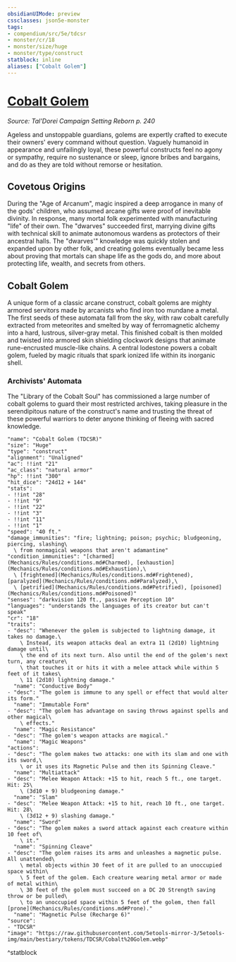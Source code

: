 ```yaml
---
obsidianUIMode: preview
cssclasses: json5e-monster
tags:
- compendium/src/5e/tdcsr
- monster/cr/18
- monster/size/huge
- monster/type/construct
statblock: inline
aliases: ["Cobalt Golem"]
---
```

# [Cobalt Golem](Mechanics\bestiary\construct/cobalt-golem-tdcsr.md)
*Source: Tal'Dorei Campaign Setting Reborn p. 240*  

Ageless and unstoppable guardians, golems are expertly crafted to execute their owners' every command without question. Vaguely humanoid in appearance and unfailingly loyal, these powerful constructs feel no agony or sympathy, require no sustenance or sleep, ignore bribes and bargains, and do as they are told without remorse or hesitation.

## Covetous Origins

During the "Age of Arcanum", magic inspired a deep arrogance in many of the gods' children, who assumed arcane gifts were proof of inevitable divinity. In response, many mortal folk experimented with manufacturing "life" of their own. The "dwarves" succeeded first, marrying divine gifts with technical skill to animate autonomous wardens as protectors of their ancestral halls. The "dwarves'" knowledge was quickly stolen and expanded upon by other folk, and creating golems eventually became less about proving that mortals can shape life as the gods do, and more about protecting life, wealth, and secrets from others.

## Cobalt Golem

A unique form of a classic arcane construct, cobalt golems are mighty armored servitors made by arcanists who find iron too mundane a metal. The first seeds of these automata fall from the sky, with raw cobalt carefully extracted from meteorites and smelted by way of ferromagnetic alchemy into a hard, lustrous, silver-gray metal. This finished cobalt is then molded and twisted into armored skin shielding clockwork designs that animate rune-encrusted muscle-like chains. A central lodestone powers a cobalt golem, fueled by magic rituals that spark ionized life within its inorganic shell.

### Archivists' Automata

The "Library of the Cobalt Soul" has commissioned a large number of cobalt golems to guard their most restricted archives, taking pleasure in the serendipitous nature of the construct's name and trusting the threat of these powerful warriors to deter anyone thinking of fleeing with sacred knowledge.

```statblock
"name": "Cobalt Golem (TDCSR)"
"size": "Huge"
"type": "construct"
"alignment": "Unaligned"
"ac": !!int "21"
"ac_class": "natural armor"
"hp": !!int "300"
"hit_dice": "24d12 + 144"
"stats":
- !!int "28"
- !!int "9"
- !!int "22"
- !!int "3"
- !!int "11"
- !!int "1"
"speed": "40 ft."
"damage_immunities": "fire; lightning; poison; psychic; bludgeoning, piercing, slashing\
  \ from nonmagical weapons that aren't adamantine"
"condition_immunities": "[charmed](Mechanics/Rules/conditions.md#Charmed), [exhaustion](Mechanics/Rules/conditions.md#Exhaustion),\
  \ [frightened](Mechanics/Rules/conditions.md#Frightened), [paralyzed](Mechanics/Rules/conditions.md#Paralyzed),\
  \ [petrified](Mechanics/Rules/conditions.md#Petrified), [poisoned](Mechanics/Rules/conditions.md#Poisoned)"
"senses": "darkvision 120 ft., passive Perception 10"
"languages": "understands the languages of its creator but can't speak"
"cr": "18"
"traits":
- "desc": "Whenever the golem is subjected to lightning damage, it takes no damage.\
    \ Instead, its weapon attacks deal an extra 11 (2d10) lightning damage until\
    \ the end of its next turn. Also until the end of the golem's next turn, any creature\
    \ that touches it or hits it with a melee attack while within 5 feet of it takes\
    \ 11 (2d10) lightning damage."
  "name": "Conductive Body"
- "desc": "The golem is immune to any spell or effect that would alter its form."
  "name": "Immutable Form"
- "desc": "The golem has advantage on saving throws against spells and other magical\
    \ effects."
  "name": "Magic Resistance"
- "desc": "The golem's weapon attacks are magical."
  "name": "Magic Weapons"
"actions":
- "desc": "The golem makes two attacks: one with its slam and one with its sword,\
    \ or it uses its Magnetic Pulse and then its Spinning Cleave."
  "name": "Multiattack"
- "desc": "Melee Weapon Attack: +15 to hit, reach 5 ft., one target. Hit: 25\
    \ (3d10 + 9) bludgeoning damage."
  "name": "Slam"
- "desc": "Melee Weapon Attack: +15 to hit, reach 10 ft., one target. Hit: 28\
    \ (3d12 + 9) slashing damage."
  "name": "Sword"
- "desc": "The golem makes a sword attack against each creature within 10 feet of\
    \ it."
  "name": "Spinning Cleave"
- "desc": "The golem raises its arms and unleashes a magnetic pulse. All unattended\
    \ metal objects within 30 feet of it are pulled to an unoccupied space within\
    \ 5 feet of the golem. Each creature wearing metal armor or made of metal within\
    \ 30 feet of the golem must succeed on a DC 20 Strength saving throw or be pulled\
    \ to an unoccupied space within 5 feet of the golem, then fall [prone](Mechanics/Rules/conditions.md#Prone)."
  "name": "Magnetic Pulse (Recharge 6)"
"source":
- "TDCSR"
"image": "https://raw.githubusercontent.com/5etools-mirror-3/5etools-img/main/bestiary/tokens/TDCSR/Cobalt%20Golem.webp"
```
^statblock